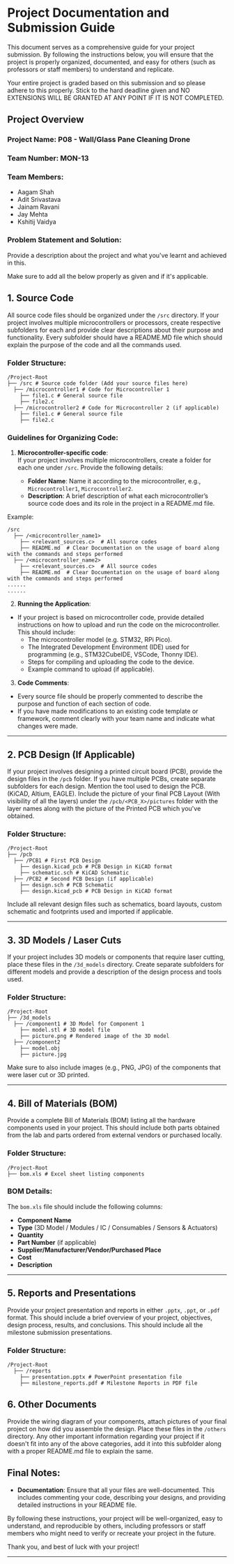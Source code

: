 # Project Documentation and Submission Guide

This document serves as a comprehensive guide for your project submission. By following the instructions below, you will ensure that the project is properly organized, documented, and easy for others (such as professors or staff members) to understand and replicate.

Your entire project is graded based on this submission and so please adhere to this properly. Stick to the hard deadline given and NO EXTENSIONS WILL BE GRANTED AT ANY POINT IF IT IS NOT COMPLETED.

## Project Overview

### Project Name: P08 - Wall/Glass Pane Cleaning Drone
### Team Number: MON-13
### Team Members:
- Aagam Shah
- Adit Srivastava
- Jainam Ravani
- Jay Mehta
- Kshitij Vaidya

### Problem Statement and Solution:

Provide a description about the project and what you've learnt and achieved in this.

Make sure to add all the below properly as given and if it's applicable.

## 1. Source Code

All source code files should be organized under the `/src` directory. If your project involves multiple microcontrollers or processors, create respective subfolders for each and provide clear descriptions about their purpose and functionality. Every subfolder should have a README.MD file which should explain the purpose of the code and all the commands used.

### Folder Structure:
```plaintext
/Project-Root 
├── /src # Source code folder (Add your source files here) 
  ├── /microcontroller1 # Code for Microcontroller 1 
    ├── file1.c # General source file 
    ├── file2.c
  ├── /microcontroller2 # Code for Microcontroller 2 (if applicable) 
    ├── file1.c # General source file 
    ├── file2.c
```

### Guidelines for Organizing Code:
1. **Microcontroller-specific code**:  
   If your project involves multiple microcontrollers, create a folder for each one under `/src`. Provide the following details:
   
   - **Folder Name**: Name it according to the microcontroller, e.g., `Microcontroller1`, `Microcontroller2`.
   - **Description**: A brief description of what each microcontroller’s source code does and its role in the project in a README.md file.

Example:
```plaintext
/src 
  ├── /<microcontroller_name1> 
    ├── <relevant_sources.c>  # All source codes
    ├── README.md  # Clear Documentation on the usage of board along with the commands and steps performed
  ├── /<microcontroller_name2> 
    ├── <relevant_sources.c>  # All source codes
    ├── README.md  # Clear Documentation on the usage of board along with the commands and steps performed
......
......
```


2. **Running the Application**:
- If your project is based on microcontroller code, provide detailed instructions on how to upload and run the code on the microcontroller. This should include:
  - The microcontroller model (e.g. STM32, RPi Pico).
  - The Integrated Development Environment (IDE) used for programming (e.g., STM32CubeIDE, VSCode, Thonny IDE).
  - Steps for compiling and uploading the code to the device.
  - Example command to upload (if applicable).

3. **Code Comments**:
- Every source file should be properly commented to describe the purpose and function of each section of code.
- If you have made modifications to an existing code template or framework, comment clearly with your team name and indicate what changes were made.

---

## 2. PCB Design (If Applicable)

If your project involves designing a printed circuit board (PCB), provide the design files in the `/pcb` folder. If you have multiple PCBs, create separate subfolders for each design. Mention the tool used to design the PCB. (KiCAD, Altium, EAGLE). Include the picture of your final PCB Layout (With visibility of all the layers) under the `/pcb/<PCB_X>/pictures` folder with the layer names along with the picture of the Printed PCB which you've obtained.

### Folder Structure:
```plaintext
/Project-Root 
├── /pcb 
  ├── /PCB1 # First PCB Design 
    ├── design.kicad_pcb # PCB Design in KiCAD format 
    ├── schematic.sch # KiCAD Schematic 
  ├── /PCB2 # Second PCB Design (if applicable) 
    ├── design.sch # PCB Schematic
    ├── design.kicad_pcb # PCB Design in KiCAD format 
```
Include all relevant design files such as schematics, board layouts, custom schematic and footprints used and imported if applicable.

---

## 3. 3D Models / Laser Cuts

If your project includes 3D models or components that require laser cutting, place these files in the `/3d_models` directory. Create separate subfolders for different models and provide a description of the design process and tools used.

### Folder Structure:
```plaintext
/Project-Root 
├── /3d_models 
  ├── /component1 # 3D Model for Component 1 
    ├── model.stl # 3D model file 
    ├── picture.png # Rendered image of the 3D model 
  ├── /component2 
    ├── model.obj 
    ├── picture.jpg
```
Make sure to also include images (e.g., PNG, JPG) of the components that were laser cut or 3D printed.

---

## 4. Bill of Materials (BOM)

Provide a complete Bill of Materials (BOM) listing all the hardware components used in your project. This should include both parts obtained from the lab and parts ordered from external vendors or purchased locally.

### Folder Structure:
```plaintext
/Project-Root 
├── bom.xls # Excel sheet listing components
```

### BOM Details:
The `bom.xls` file should include the following columns:
- **Component Name**
- **Type** (3D Model / Modules / IC / Consumables / Sensors & Actuators)
- **Quantity**
- **Part Number** (if applicable)
- **Supplier/Manufacturer/Vendor/Purchased Place**
- **Cost**
- **Description**

---

## 5. Reports and Presentations

Provide your project presentation and reports in either `.pptx`, `.ppt`, or `.pdf` format. This should include a brief overview of your project, objectives, design process, results, and conclusions. This should include all the milestone submission presentations.

### Folder Structure:
```plaintext
/Project-Root
  ├── /reports 
    ├── presentation.pptx # PowerPoint presentation file
    ├── milestone_reports.pdf # Milestone Reports in PDF file
```

## 6. Other Documents

Provide the wiring diagram of your components, attach pictures of your final project on how did you assemble the design. Place these files in the `/others` directory.
Any other important information regarding your project if it doesn't fit into any of the above categories, add it into this subfolder along with a proper README.md file to explain the same.

## Final Notes:
- **Documentation**: Ensure that all your files are well-documented. This includes commenting your code, describing your designs, and providing detailed instructions in your README file.

By following these instructions, your project will be well-organized, easy to understand, and reproducible by others, including professors or staff members who might need to verify or recreate your project in the future.

Thank you, and best of luck with your project!

---
